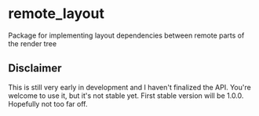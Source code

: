 # remote_layout

Package for implementing layout dependencies between remote parts of the render tree

## Disclaimer
This is still very early in development and I haven't finalized the API. You're welcome to use it, but it's not stable yet.
First stable version will be 1.0.0. Hopefully not too far off.